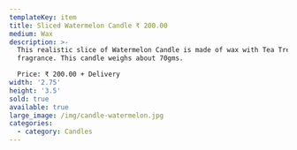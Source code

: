 ```yaml
---
templateKey: item
title: Sliced Watermelon Candle ₹ 200.00
medium: Wax
description: >-
  This realistic slice of Watermelon Candle is made of wax with Tea Tree
  fragrance. This candle weighs about 70gms.

  Price: ₹ 200.00 + Delivery
width: '2.75'
height: '3.5'
sold: true
available: true
large_image: /img/candle-watermelon.jpg
categories:
  - category: Candles
---
```


